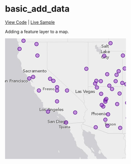 # basic_add_data

[View Code](index.html) | [Live Sample](https://esri.github.io/visualization-js/basic_add_data)

Adding a feature layer to a map.

![](thumbnail.png)
